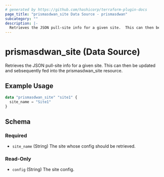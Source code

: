 ```yaml
---
# generated by https://github.com/hashicorp/terraform-plugin-docs
page_title: "prismasdwan_site Data Source - prismasdwan"
subcategory: ""
description: |-
  Retrieves the JSON pull-site info for a given site.  This can then be updated and sebsequently fed into the prismasdwan_site resource.
---
```


# prismasdwan_site (Data Source)

Retrieves the JSON pull-site info for a given site.  This can then be updated and sebsequently fed into the prismasdwan_site resource.

## Example Usage

```terraform
data "prismasdwan_site" "site1" {
  site_name = "Site1"
}
```

<!-- schema generated by tfplugindocs -->
## Schema

### Required

- `site_name` (String) The site whose config should be retrieved.

### Read-Only

- `config` (String) The site config.
